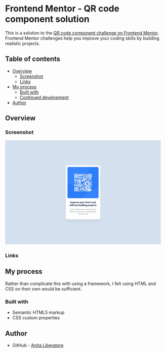 # Frontend Mentor - QR code component solution

This is a solution to the [QR code component challenge on Frontend Mentor](https://www.frontendmentor.io/challenges/qr-code-component-iux_sIO_H). Frontend Mentor challenges help you improve your coding skills by building realistic projects.

## Table of contents

- [Overview](#overview)
  - [Screenshot](#screenshot)
  - [Links](#links)
- [My process](#my-process)
  - [Built with](#built-with)
  - [Continued development](#continued-development)
- [Author](#author)

## Overview

### Screenshot

![](./design/desktop-design.jpg)

### Links



## My process

Rather than complicate this with using a framework, I felt using HTML and CSS on their own would be sufficient.

### Built with

- Semantic HTML5 markup
- CSS custom properties


## Author

- GitHub - [Anita Liberatore](https://github.com/Anita-Liberatore)